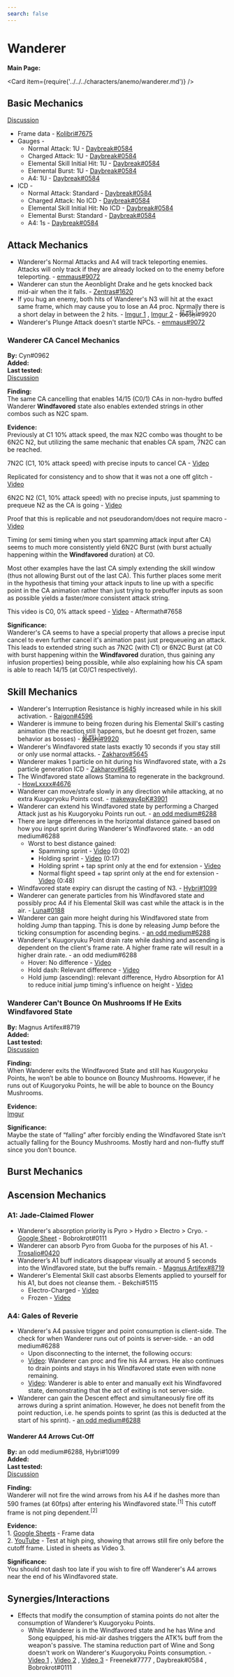 ```yaml
---
search: false
---
```


# Wanderer

**Main Page:**

<Card item={require('../../../characters/anemo/wanderer.md')} />

## Basic Mechanics

[Discussion](https://tickets.deeznuts.moe/transcripts/wanderer-basic-mechanics-1049884168164757595)  
* Frame data - [Kolibri\#7675](https://docs.google.com/spreadsheets/d/1UaDmefkw0AsA-sV1oc6Ya4SYRUZEv_deExY4H30RV4U/edit?usp=sharing)  
* Gauges - 
  * Normal Attack: 1U - [Daybreak\#0584](https://youtu.be/4bv9xOgMLRs)  
  * Charged Attack: 1U - [Daybreak\#0584](https://youtu.be/4bv9xOgMLRs)    
  * Elemental Skill Initial Hit: 1U - [Daybreak\#0584](https://youtu.be/4bv9xOgMLRs)  
  * Elemental Burst: 1U - [Daybreak\#0584](https://youtu.be/4bv9xOgMLRs)  
  * A4: 1U - [Daybreak\#0584](https://youtu.be/xJEFGIdjHeU)  
* ICD -  
  * Normal Attack: Standard - [Daybreak\#0584](https://youtu.be/4bv9xOgMLRs)    
  * Charged Attack: No ICD - [Daybreak\#0584](https://youtu.be/4bv9xOgMLRs)    
  * Elemental Skill Initial Hit: No ICD - [Daybreak\#0584](https://youtu.be/4bv9xOgMLRs)  
  * Elemental Burst: Standard  - [Daybreak\#0584](https://youtu.be/4bv9xOgMLRs)  
  * A4: 1s - [Daybreak\#0584](https://youtu.be/xJEFGIdjHeU)

## Attack Mechanics
* Wanderer's Normal Attacks and A4 will track teleporting enemies. Attacks will only track if they are already locked on to the enemy before teleporting. - [emmaus\#9072](https://youtu.be/2GPQh3wC1Do)  
* Wanderer can stun the Aeonblight Drake and he gets knocked back mid-air when the it falls. - [Zentras\#1620](https://www.youtube.com/watch?v=Jw_I15n1WLw)  
* If you hug an enemy, both hits of Wanderer's N3 will hit at the exact same frame, which may cause you to lose an A4 proc. Normally there is a short delay in between the 2 hits. - [Imgur 1](https://imgur.com/a/LuR5IQp) , [Imgur 2](https://imgur.com/a/ABEbisz) - f̸̒͂ỏ̶̂o̵͌̚s̶͊̏h̷̤̀ḯ̴̊\#9920  
* Wanderer's Plunge Attack doesn't startle NPCs. - [emmaus\#9072](https://youtu.be/I3P5TBp9fIw)  

### Wanderer CA Cancel Mechanics

**By:** Cyn\#0962  
**Added:** <Version date="2023-03-11" />  
**Last tested:** <VersionHl date="2023-01-12" />  
[Discussion](https://tickets.deeznuts.moe/transcripts/wanderer-ca-cancel-mechanics)

**Finding:**  
The same CA cancelling that enables 14/15 (C0/1) CAs in non-hydro buffed Wanderer **Windfavored** state also enables extended strings in other combos such as N2C spam.  
  
**Evidence:**  
Previously at C1 10% attack speed, the max N2C combo was thought to be 6N2C N2, but utilizing the same mechanic that enables CA spam, 7N2C can be reached.  
  
7N2C (C1, 10% attack speed) with precise inputs to cancel CA - [Video](https://www.youtube.com/watch?v=kkDgK2np-Es)  
  
Replicated for consistency and to show that it was not a one off glitch - [Video](https://www.youtube.com/watch?v=WZw-ou6vYyk)  
  
6N2C N2 (C1, 10% attack speed) with no precise inputs, just spamming to prequeue N2 as the CA is going - [Video](https://www.youtube.com/watch?v=O41dwZ98bc4)  
  
Proof that this is replicable and not pseudorandom/does not require macro - [Video](https://www.youtube.com/watch?v=KTLF-eUhSCw)  
  
Timing (or semi timing when you start spamming attack input after CA) seems to much more consistently yield 6N2C Burst (with burst actually happening within the **Windfavored** duration) at C0.  
  
Most other examples have the last CA simply extending the skill window (thus not allowing Burst out of the last CA). This further places some merit in the hypothesis that timing your attack inputs to line up with a specific point in the CA animation rather than just trying to prebuffer inputs as soon as possible yields a faster/more consistent attack string.  
  
This video is C0, 0% attack speed - [Video](https://www.youtube.com/watch?v=BNT6rKoDqhM) - Aftermath\#7658
  
**Significance:**  
Wanderer's CA seems to have a special property that allows a precise input cancel to even further cancel it's animation past just prequeueing an attack. This leads to extended string such as 7N2C (with C1) or 6N2C Burst (at C0 with burst happening within the **Windfavored** duration, thus gaining any infusion properties) being possible, while also explaining how his CA spam is able to reach 14/15 (at C0/C1 respectively).

## Skill Mechanics
* Wanderer's Interruption Resistance is highly increased while in his skill activation. - [Raigon\#4596](https://youtu.be/5PA0AnZOtLg)  
* Wanderer is immune to being frozen during his Elemental Skill's casting animation (the reaction still happens, but he doesnt get frozen, same behavior as bosses) - [f̸̒͂ỏ̶̂o̵͌̚s̶͊̏h̷̤̀ḯ̴̊\#9920](https://imgur.com/a/KEw1M0f)  
* Wanderer's Windfavored state lasts exactly 10 seconds if you stay still or only use normal attacks. - [Zakharov\#5645](https://youtu.be/DTh-KgdGmQg) 
* Wanderer makes 1 particle on hit during his Windfavored state, with a 2s particle generation ICD - [Zakharov\#5645](https://youtu.be/Q-87po48tMo)  
* The Windfavored state allows Stamina to regenerate in the background. - [HowLxxxx\#4676](https://youtu.be/RRQ6xeMDV_M) 
* Wanderer can move/strafe slowly in any direction while attacking, at no extra Kuugoryoku Points cost. - [makeway4pK\#3901](https://youtu.be/ydvd_OT8LpM)  
* Wanderer can extend his Windfavored state by performing a Charged Attack just as his Kuugoryoku Points run out. - [an odd medium\#6288](https://youtu.be/GH2iCQcK03w) 
* There are large differences in the horizontal distance gained based on how you input sprint during Wanderer's Windfavored state. - an odd medium\#6288
  * Worst to best distance gained:
    * Spamming sprint - [Video](https://www.youtube.com/watch?v=PVTK6YlV9sQ) (0:02)
    * Holding sprint - [Video](https://www.youtube.com/watch?v=PVTK6YlV9sQ) (0:17)
    * Holding sprint + tap sprint only at the end for extension - [Video](https://youtu.be/6SYPc4t_lGc)
    * Normal flight speed + tap sprint only at the end for extension - [Video](https://www.youtube.com/watch?v=PVTK6YlV9sQ) (0:48)
* Windfavored state expiry can disrupt the casting of N3. - [Hybri#1099](https://youtu.be/zRO25_KXaXU)
* Wanderer can generate particles from his Windfavored state and possibly proc A4 if his Elemental Skill was cast while the attack is in the air. - [Luna\#0188](https://www.youtube.com/watch?v=FNA4v2ZK7bA)   
* Wanderer can gain more height during his Windfavored state from holding Jump than tapping. This is done by releasing Jump before the ticking consumption for ascending begins. - [an odd medium\#6288](https://youtu.be/PCtUo3I_Owg)
* Wanderer's Kuugoryuku Point drain rate while dashing and ascending is dependent on the client's frame rate. A higher frame rate will result in a higher drain rate. - an odd medium\#6288
  * Hover: No difference - [Video](https://youtu.be/OO3cWu_ttNs)
  * Hold dash: Relevant difference - [Video](https://youtu.be/jtE6qRMJxPw)
  * Hold jump (ascending): relevant difference, Hydro Absorption for A1 to reduce initial jump timing's influence on height - [Video](https://youtu.be/yWH_zdUarVI)  

### Wanderer Can't Bounce On Mushrooms If He Exits Windfavored State

**By:** Magnus Artifex\#8719  
**Added:** <Version date="2023-02-16" />  
**Last tested:** <VersionHl date="2023-02-14" />  
[Discussion](https://tickets.deeznuts.moe/transcripts/wanderer-cant-bounce-on-mushrooms-if-he-exits-windfavored-state)

**Finding:**  
When Wanderer exits the Windfavored State and still has Kuugoryoku Points, he won’t be able to bounce on Bouncy Mushrooms. However, if he runs out of Kuugoryoku Points, he will be able to bounce on the Bouncy Mushrooms.  
  
**Evidence:**  
[Imgur](https://imgur.com/a/avqlGvy)  
  
**Significance:**  
Maybe the state of “falling” after forcibly ending the Windfavored State isn’t actually falling for the Bouncy Mushrooms. Mostly hard and non-fluffy stuff since you don’t bounce.

## Burst Mechanics

## Ascension Mechanics
### A1: Jade-Claimed Flower  
* Wanderer's absorption priority is Pyro > Hydro > Electro > Cryo. - [Google Sheet](https://docs.google.com/spreadsheets/d/1l9fCBbCK9Ck3JYDzsEksbIxKIvmW1SmtFcncuwWvTTs/edit?usp=sharing) - Bobrokrot\#0111 
* Wanderer can absorb Pyro from Guoba for the purposes of his A1. - [Trosalio\#0420](https://www.youtube.com/watch?v=dt411eSq5cM)  
* Wanderer’s A1 buff indicators disappear visually at around 5 seconds into the Windfavored state, but the buffs remain. - [Magnus Artifex#8719](https://imgur.com/a/TuWbQav)  
* Wanderer's Elemental Skill cast absorbs Elements applied to yourself for his A1, but does not cleanse them. - Bekchi\#5115
  * Electro-Charged - [Video](https://youtu.be/McFm3sGsAd4)
  * Frozen - [Video](https://youtu.be/Hy7DaHjzuos)

### A4: Gales of Reverie
* Wanderer's A4 passive trigger and point consumption is client-side. The check for when Wanderer runs out of points is server-side. - an odd medium\#6288
  * Upon disconnecting to the internet, the following occurs:
  * [Video](https://youtu.be/K891O2VFAYc): Wanderer can proc and fire his A4 arrows. He also continues to drain points and stays in his Windfavored state even with none remaining.
  * [Video](https://youtu.be/cTfaUebCV9Q): Wanderer is able to enter and manually exit his Windfavored state, demonstrating that the act of exiting is not server-side.
* Wanderer can gain the Descent effect and simultaneously fire off its arrows during a sprint animation. However, he does not benefit from the point reduction, i.e. he spends points to sprint (as this is deducted at the start of his sprint). - [an odd medium\#6288](https://youtu.be/RVEi5fSUEfc)  

#### Wanderer A4 Arrows Cut-Off  

**By:** an odd medium\#6288, Hybri\#1099  
**Added:** <Version date="2023-02-14" />  
**Last tested:** <VersionHl date="2023-01-30" />  
[Discussion](https://tickets.deeznuts.moe/transcripts/wanderer-a4-arrows-cutoff)  

**Finding:**  
Wanderer will not fire the wind arrows from his A4 if he dashes more than 590 frames (at 60fps) after entering his Windfavored state.<sup>[1]</sup> This cutoff frame is not ping dependent.<sup>[2]</sup>  
  
**Evidence:**  
1\. [Google Sheets](https://docs.google.com/spreadsheets/d/1r9gM_OCswitln9kvOvaCara0K5SA40b7vfgVLHpJm9U/edit#gid=0) - Frame data  
2\. [YouTube](https://youtu.be/BIXdJGpqUOU) - Test at high ping, showing that arrows still fire only before the cutoff frame. Listed in sheets as Video 3.  
  
**Significance:**  
You should not dash too late if you wish to fire off Wanderer's A4 arrows near the end of his Windfavored state.

<!--
## Constellation Mechanics
-->

## Synergies/Interactions
* Effects that modify the consumption of stamina points do not alter the consumption of Wanderer’s Kuugoryoku Points.
  * While Wanderer is in the Windfavored state and he has Wine and Song equipped, his mid-air dashes triggers the ATK% buff from the weapon's passive. The stamina reduction part of Wine and Song doesn't work on Wanderer's Kuugoryoku Points consumption. - [Video 1](https://www.youtube.com/watch?v=Vzz5scPWiVg) , [Video 2](https://youtu.be/P0K6UrqYw5o) , [Video 3](https://youtu.be/kI53AsxWWaQ) - Freenek\#7777 , Daybreak\#0584 , Bobrokrot\#0111  
